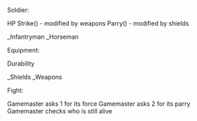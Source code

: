 Soldier:

HP
Strike() - modified by weapons
Parry() - modified by shields

_Infantryman
_Horseman

Equipment:

Durability

_Shields
_Weapons

Fight:

Gamemaster asks 1 for its force
Gamemaster asks 2 for its parry
Gamemaster checks who is still alive